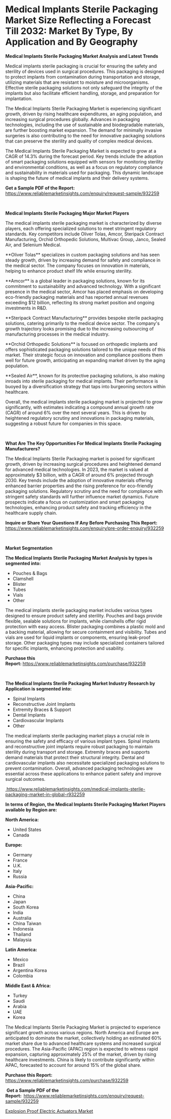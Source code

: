 <p><h1>Medical Implants Sterile Packaging Market Size Reflecting a Forecast Till 2032: Market By Type, By Application and By Geography</h1></p><p><strong>Medical Implants Sterile Packaging Market Analysis and Latest Trends</strong></p>
<p><p>Medical implants sterile packaging is crucial for ensuring the safety and sterility of devices used in surgical procedures. This packaging is designed to protect implants from contamination during transportation and storage, utilizing materials that are resistant to moisture and microorganisms. Effective sterile packaging solutions not only safeguard the integrity of the implants but also facilitate efficient handling, storage, and preparation for implantation.</p><p>The Medical Implants Sterile Packaging Market is experiencing significant growth, driven by rising healthcare expenditures, an aging population, and increasing surgical procedures globally. Advances in packaging technologies, including the use of sustainable and biodegradable materials, are further boosting market expansion. The demand for minimally invasive surgeries is also contributing to the need for innovative packaging solutions that can preserve the sterility and quality of complex medical devices.</p><p>The Medical Implants Sterile Packaging Market is expected to grow at a CAGR of 14.3% during the forecast period. Key trends include the adoption of smart packaging solutions equipped with sensors for monitoring sterility and environmental conditions, as well as a focus on regulatory compliance and sustainability in materials used for packaging. This dynamic landscape is shaping the future of medical implants and their delivery systems.</p></p>
<p><strong>Get a Sample PDF of the Report:&nbsp;</strong> <a href="https://www.reliablemarketinsights.com/enquiry/request-sample/932259?utm_campaign=3535&utm_medium=2&utm_source=Github&utm_content=ia&utm_term=21032025&utm_id=medical-implants-sterile-packaging">https://www.reliablemarketinsights.com/enquiry/request-sample/932259</a></p>
<p>&nbsp;</p>
<p><strong>Medical Implants Sterile Packaging Major Market Players</strong></p>
<p><p>The medical implants sterile packaging market is characterized by diverse players, each offering specialized solutions to meet stringent regulatory standards. Key competitors include Oliver Tolas, Amcor, Steripack Contract Manufacturing, Orchid Orthopedic Solutions, Multivac Group, Janco, Sealed Air, and Selenium Medical.</p><p>**Oliver Tolas** specializes in custom packaging solutions and has seen steady growth, driven by increasing demand for safety and compliance in the medical sector. The company focuses on innovation in materials, helping to enhance product shelf life while ensuring sterility.</p><p>**Amcor** is a global leader in packaging solutions, known for its commitment to sustainability and advanced technology. With a significant presence in the medical sector, Amcor has placed emphasis on developing eco-friendly packaging materials and has reported annual revenues exceeding $12 billion, reflecting its strong market position and ongoing investments in R&D.</p><p>**Steripack Contract Manufacturing** provides bespoke sterile packaging solutions, catering primarily to the medical device sector. The company's growth trajectory looks promising due to the increasing outsourcing of manufacturing processes in the medical industry. </p><p>**Orchid Orthopedic Solutions** is focused on orthopedic implants and offers sophisticated packaging solutions tailored to the unique needs of this market. Their strategic focus on innovation and compliance positions them well for future growth, anticipating an expanding market driven by the aging population.</p><p>**Sealed Air**, known for its protective packaging solutions, is also making inroads into sterile packaging for medical implants. Their performance is buoyed by a diversification strategy that taps into burgeoning sectors within healthcare.</p><p>Overall, the medical implants sterile packaging market is projected to grow significantly, with estimates indicating a compound annual growth rate (CAGR) of around 6% over the next several years. This is driven by heightened regulatory scrutiny and innovations in packaging materials, suggesting a robust future for companies in this space.</p></p>
<p>&nbsp;</p>
<p><strong>What Are The Key Opportunities For Medical Implants Sterile Packaging Manufacturers?</strong></p>
<p><p>The Medical Implants Sterile Packaging market is poised for significant growth, driven by increasing surgical procedures and heightened demand for advanced medical technologies. In 2023, the market is valued at approximately $3 billion, with a CAGR of around 6% projected through 2030. Key trends include the adoption of innovative materials offering enhanced barrier properties and the rising preference for eco-friendly packaging solutions. Regulatory scrutiny and the need for compliance with stringent safety standards will further influence market dynamics. Future prospects indicate a focus on customization and smart packaging technologies, enhancing product safety and tracking efficiency in the healthcare supply chain.</p></p>
<p><strong>Inquire or Share Your Questions If Any Before Purchasing This Report:</strong> <a href="https://www.reliablemarketinsights.com/enquiry/pre-order-enquiry/932259?utm_campaign=3535&utm_medium=2&utm_source=Github&utm_content=ia&utm_term=21032025&utm_id=medical-implants-sterile-packaging">https://www.reliablemarketinsights.com/enquiry/pre-order-enquiry/932259</a></p>
<p>&nbsp;</p>
<p><strong>Market Segmentation</strong></p>
<p><strong>The Medical Implants Sterile Packaging Market Analysis by types is segmented into:</strong></p>
<p><ul><li>Pouches & Bags</li><li>Clamshell</li><li>Blister</li><li>Tubes</li><li>Vials</li><li>Other</li></ul></p>
<p><p>The medical implants sterile packaging market includes various types designed to ensure product safety and sterility. Pouches and bags provide flexible, sealable solutions for implants, while clamshells offer rigid protection with easy access. Blister packaging combines a plastic mold and a backing material, allowing for secure containment and visibility. Tubes and vials are used for liquid implants or components, ensuring leak-proof storage. Other packaging types may include specialized containers tailored for specific implants, enhancing protection and usability.</p></p>
<p><strong>Purchase this Report:&nbsp;</strong><a href="https://www.reliablemarketinsights.com/purchase/932259?utm_campaign=3535&utm_medium=2&utm_source=Github&utm_content=ia&utm_term=21032025&utm_id=medical-implants-sterile-packaging">https://www.reliablemarketinsights.com/purchase/932259</a></p>
<p>&nbsp;</p>
<p><strong>The Medical Implants Sterile Packaging Market Industry Research by Application is segmented into:</strong></p>
<p><ul><li>Spinal Implants</li><li>Reconstructive Joint Implants</li><li>Extremity Braces & Support</li><li>Dental Implants</li><li>Cardiovascular Implants</li><li>Other</li></ul></p>
<p><p>The medical implants sterile packaging market plays a crucial role in ensuring the safety and efficacy of various implant types. Spinal implants and reconstructive joint implants require robust packaging to maintain sterility during transport and storage. Extremity braces and supports demand materials that protect their structural integrity. Dental and cardiovascular implants also necessitate specialized packaging solutions to prevent contamination. Overall, advanced packaging technologies are essential across these applications to enhance patient safety and improve surgical outcomes.</p></p>
<p><a href="https://www.reliablemarketinsights.com/medical-implants-sterile-packaging-market-in-global-r932259?utm_campaign=3535&utm_medium=2&utm_source=Github&utm_content=ia&utm_term=21032025&utm_id=medical-implants-sterile-packaging">&nbsp;https://www.reliablemarketinsights.com/medical-implants-sterile-packaging-market-in-global-r932259</a></p>
<p><strong>In terms of Region, the Medical Implants Sterile Packaging Market Players available by Region are:</strong></p>
<p>
    <p> <strong> North America: </strong>
        <ul>
            <li>United States</li>
            <li>Canada</li>
        </ul>
        </p> 
    <p> <strong> Europe: </strong>
        <ul>
            <li>Germany</li>
            <li>France</li>
            <li>U.K.</li>
            <li>Italy</li>
            <li>Russia</li>
        </ul>
        </p> 
    <p> <strong> Asia-Pacific: </strong>
        <ul>
            <li>China</li>
            <li>Japan</li>
            <li>South Korea</li>
            <li>India</li>
            <li>Australia</li>
            <li>China Taiwan</li>
            <li>Indonesia</li>
            <li>Thailand</li>
            <li>Malaysia</li>
        </ul>
        </p> 
    <p> <strong> Latin America: </strong>
        <ul>
            <li>Mexico</li>
            <li>Brazil</li>
            <li>Argentina Korea</li>
            <li>Colombia</li>
        </ul>
        </p> 
    <p> <strong> Middle East & Africa: </strong>
        <ul>
            <li>Turkey</li>
            <li>Saudi</li>
            <li>Arabia</li>
            <li>UAE</li>
            <li>Korea</li>
        </ul>
    </p>
    </p>
<p><p>The Medical Implants Sterile Packaging Market is projected to experience significant growth across various regions. North America and Europe are anticipated to dominate the market, collectively holding an estimated 60% market share due to advanced healthcare systems and increased surgical procedures. The Asia-Pacific (APAC) region is expected to witness rapid expansion, capturing approximately 25% of the market, driven by rising healthcare investments. China is likely to contribute significantly within APAC, forecasted to account for around 15% of the global share.</p></p>
<p><strong>Purchase this Report: </strong><a href="https://www.reliablemarketinsights.com/purchase/932259?utm_campaign=3535&utm_medium=2&utm_source=Github&utm_content=ia&utm_term=21032025&utm_id=medical-implants-sterile-packaging">https://www.reliablemarketinsights.com/purchase/932259</a></p>
<p>&nbsp;<strong>Get a Sample PDF of the Report:&nbsp;&nbsp;</strong><a href="https://www.reliablemarketinsights.com/enquiry/request-sample/932259?utm_campaign=3535&utm_medium=2&utm_source=Github&utm_content=ia&utm_term=21032025&utm_id=medical-implants-sterile-packaging">https://www.reliablemarketinsights.com/enquiry/request-sample/932259</a></p>
<p><strong></strong></p>
<p><p><a href="https://github.com/kryshaprilbb/Market-Research-Report-List-1/blob/main/explosion-proof-electric-actuators-market.md?utm_campaign=3535&utm_medium=2&utm_source=Github&utm_content=ia&utm_term=21032025&utm_id=medical-implants-sterile-packaging">Explosion Proof Electric Actuators Market</a></p></p>